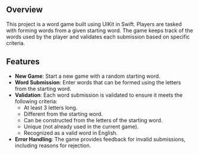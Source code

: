 ## Overview
This project is a word game built using UIKit in Swift. Players are tasked with forming words from a given starting word. 
The game keeps track of the words used by the player and validates each submission based on specific criteria.

## Features
- **New Game**: Start a new game with a random starting word.
- **Word Submission**: Enter words that can be formed using the letters from the starting word.
- **Validation**: Each word submission is validated to ensure it meets the following criteria:
  - At least 3 letters long.
  - Different from the starting word.
  - Can be constructed from the letters of the starting word.
  - Unique (not already used in the current game).
  - Recognized as a valid word in English.
- **Error Handling**: The game provides feedback for invalid submissions, including reasons for rejection.
